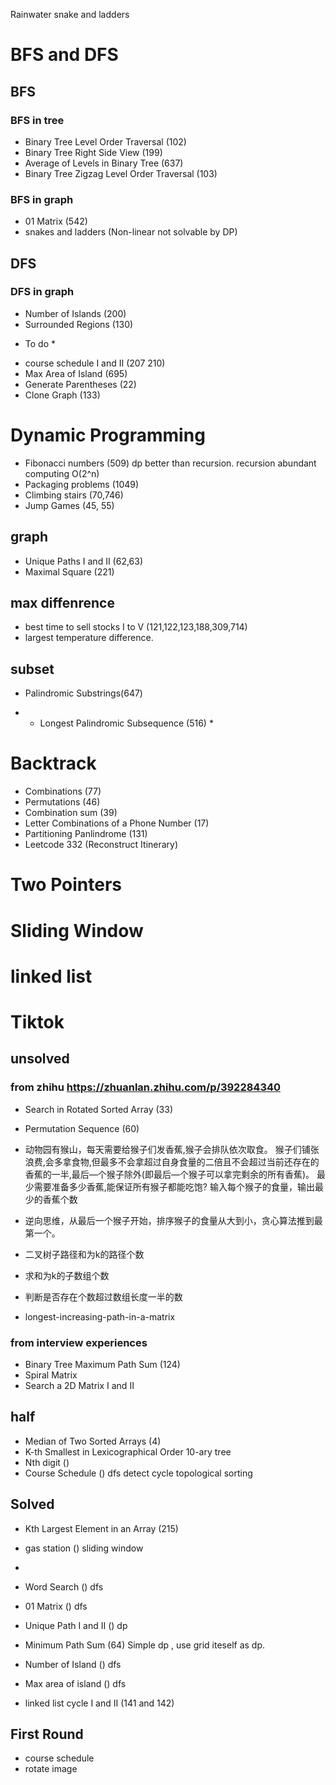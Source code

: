 
Rainwater 
snake and ladders
# BFS and DFS
## BFS
### BFS in tree
- Binary Tree Level Order Traversal (102)
- Binary Tree Right Side View (199)
- Average of Levels in Binary Tree (637)
- Binary Tree Zigzag Level Order Traversal (103)

### BFS in graph
- 01 Matrix (542)
- snakes and ladders (Non-linear not solvable by DP)


## DFS
### DFS in graph
- Number of Islands (200)
- Surrounded Regions (130)

* To do *
- course schedule I and II (207 210)
-  Max Area of Island (695)
-  Generate Parentheses (22)
-  Clone Graph  (133)

# Dynamic Programming
- Fibonacci numbers (509) dp better than recursion. recursion abundant computing O(2^n)
- Packaging problems (1049)
- Climbing stairs (70,746)
- Jump Games (45, 55)

## graph

- Unique Paths I and II (62,63)
- Maximal Square (221)

## max diffenrence
- best time to sell stocks I to V (121,122,123,188,309,714)
- largest temperature difference.

## subset
- Palindromic Substrings(647)
* - Longest Palindromic Subsequence (516) *

# Backtrack

- Combinations (77)
- Permutations (46)
- Combination sum (39)
- Letter Combinations of a Phone Number (17)
- Partitioning Panlindrome (131)
- Leetcode 332 (Reconstruct Itinerary)

# Two Pointers
# Sliding Window


# linked list



# Tiktok


## unsolved 
### from zhihu https://zhuanlan.zhihu.com/p/392284340
-  Search in Rotated Sorted Array (33)
-  Permutation Sequence (60)
-  动物园有猴山，每天需要给猴子们发香蕉,猴子会排队依次取食。 猴子们铺张浪费,会多拿食物,但最多不会拿超过自身食量的二倍且不会超过当前还存在的香蕉的一半,最后—个猴子除外(即最后—个猴子可以拿完剩余的所有香蕉)。 最少需要准备多少香蕉,能保证所有猴子都能吃饱? 输入每个猴子的食量，输出最少的香蕉个数
-  逆向思维，从最后一个猴子开始，排序猴子的食量从大到小，贪心算法推到最第一个。

- 二叉树子路径和为k的路径个数
- 求和为k的子数组个数
- 判断是否存在个数超过数组长度一半的数
- longest-increasing-path-in-a-matrix



### from interview experiences
- Binary Tree Maximum Path Sum (124)
- Spiral Matrix
- Search a 2D Matrix I and II


## half
- Median of Two Sorted Arrays (4)
- K-th Smallest in Lexicographical Order 10-ary tree
- Nth digit () 
- Course Schedule () dfs detect cycle topological sorting



## Solved 

-  Kth Largest Element in an Array (215)
- gas station () sliding window
- 
- Word Search () dfs
- 01 Matrix () dfs
- Unique Path I and II () dp
- Minimum Path Sum (64) Simple dp , use grid iteself as dp.

- Number of Island () dfs 
- Max area of island () dfs 
- linked list cycle I and II (141 and 142)

## First Round
- course schedule
- rotate image
